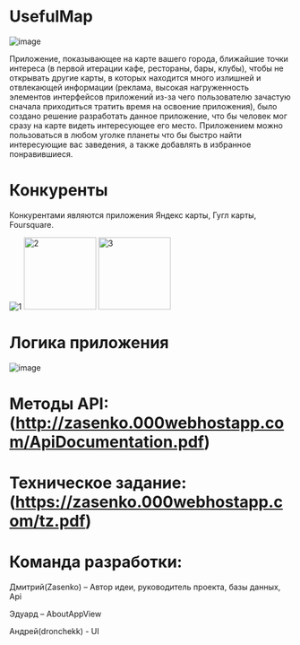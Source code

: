 # UsefulMap
![image](https://user-images.githubusercontent.com/26107356/201657981-2bbd9e8b-c080-44af-8b48-d6c9b3deaf35.jpeg)

Приложение, показывающее на карте вашего города, ближайшие точки интереса (в первой итерации кафе, рестораны, бары, клубы), чтобы не открывать другие карты, в которых находится много излишней и отвлекающей информации (реклама, высокая нагруженность элементов интерфейсов приложений из-за чего пользователю зачастую сначала приходиться тратить время на освоение приложения), было создано решение разработать данное приложение, что бы человек мог сразу на карте видеть интересующее его место. Приложением можно пользоваться в любом уголке планеты что бы быстро найти интересующие вас заведения, а также добавлять в избранное понравившиеся.

# Конкуренты

Конкурентами являются приложения Яндекс карты, Гугл карты, Foursquare.

![1](https://user-images.githubusercontent.com/26107356/201658336-86a59924-f5fc-4954-9041-dbe9f67a09df.png)
<img width="129" alt="2" src="https://user-images.githubusercontent.com/26107356/201658431-a991cd0d-c886-49f9-b0e0-3887b3794143.png">
<img width="129" alt="3" src="https://user-images.githubusercontent.com/26107356/201658442-b45022f1-5c6d-4d30-93ea-ef3a23455de9.png">

# Логика приложения

![image](https://user-images.githubusercontent.com/26107356/201658667-89632312-c8f3-401b-b1c9-76d34b80b095.jpeg)

# Методы API: (http://zasenko.000webhostapp.com/ApiDocumentation.pdf)

# Техническое задание: (https://zasenko.000webhostapp.com/tz.pdf)

# Команда разработки:
Дмитрий(Zasenko) – Автор идеи, руководитель проекта, базы данных, Api

Эдуард – AboutAppView

Андрей(dronchekk) - UI
